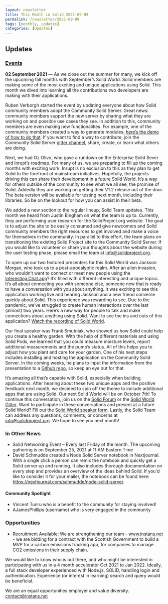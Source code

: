 ```yaml
---
layout: newsletter
title: This Month in Solid 2021-09-09
permalink: /newsletter/2021-09-09
tags: [monthly, updates]
categories: [Updates]
---
```


## Updates

### [Events](https://solidproject.org/events)

**02 September 2021** — As we close out the summer for many, we kick off the upcoming fall months with September’s Solid World.  Solid members are making some of the most exciting and unique applications using Solid. This month we dived into learning all the contributions two developers are making with their applications. 

Ruben Verborgh started the event by updating everyone about how Solid community members adopt the Community Solid Server. Great news: community members support the new server by sharing what they are working on and possible use cases they see. In addition to this, community members are even making new functionalities. For example, one of the community members created a way to generate modules, [here’s the demo of how to do that](https://github.com/FUUbi/solid-css-demo-module). If you want to find a way to contribute, join the Community Solid Server [gitter channel](https://gitter.im/solid/community-server), share, create, or learn what others are doing. 

Next, we had Oz Olivo, who gave a rundown on the Enterprise Solid Sever and Inrupt’s roadmap. For many of us, we are preparing to fill up the coming months with exciting work. Inrupt is no exclusion to this as they plan to get Solid to the forefront of mainstream initiatives. Hopefully, the projects driving this can share their development in a future Solid World. It’s a way for others outside of the community to see what we all see, the promise of Solid. Addedly they are working on getting their V1.2 release out of the door. The beta version will be available for testing next month, including their libraries. So be on the lookout for how you can assist in their beta.

We added a new section to the regular lineup, Solid Team updates. This month we heard from Justin Bingham on what the team is up to. Currently, they are performing user research for the SolidProject.org website. The goal is to adjust the site to be easily consumed and give newcomers and Solid community members the right resources to get involved and make a voice for themselves in the community. In parallel to this effort, the team plans on transitioning the existing Solid Project site to the Community Solid Server. If you would like to volunteer or share your thoughts about the website during the user testing phase, please email the team at info@solidproject.org. 

To open up our two featured presenters for this Solid World was Jackson Morgan, who took us to a post-apocalyptic realm. After an alien invasion, who wouldn’t want to connect or meet new people using the [Interesting.Chat app](https://www.interesting.chat/)? It’s filled with different interesting and unique topics. It’s all about connecting you with someone else, someone new that is ready to have a conversation with you about anything. It was exciting to see this application working live and hearing Jackson and a new friend converse quickly about Solid. This experience was rewarding to see. Due to the pandemic, we’ve struggled to create human interactions over the last (almost) two years. Here’s a new way for people to talk and make connections about anything using Solid. Want to see the ins and outs of this application? [Watch the recording of Solid World](https://vimeo.com/596683888). 

Our final speaker was Frank Smutniak, who showed us how Solid could help you create a healthy garden. With the help of different materials and using Solid Pods, we learned that you could measure moisture levels, report additional measurements and the pump’s status. All of this helps you to adjust how you plant and care for your garden. One of his next steps includes installing and hosting the application on the Community Solid Server. In the coming weeks, he plans to input the information from the presentation to a [Github repo](https://github.com/itgrows/iot_garden.git), so keep an eye out for that. 

It’s amazing all that’s capable with Solid, especially when building applications. After hearing about these two unique apps and the positive feedback next month, we decided to spin off the theme to include additional apps that are using Solid. Our next Solid World will be on October 7th! To continue this conversation, join us on the [Solid Forum](https://forum.solidproject.org/) or the [Solid World Gitter](https://gitter.im/solid/SolidWorld). Want to participate in these conversations and present at a future Solid World? Fill out the [Solid World speaker form](https://es1cz4pb7oi.typeform.com/to/nietD34f). Lastly, the Solid Team can address any questions, comments, or concerns at info@solidproject.org. We hope to see you next month!


### In Other News

* Solid Networking Event – Every last Friday of the month. The upcoming gathering is on September 25, 2021 at 11 AM Eastern Time
* David Schmudde created a Node Solid Server notebook in Nextjournal. With a single click a person can remix the notebook and quickly get a Solid server up and running. It also includes thorough documentation on every step and provides an overview of the ideas behind Solid.
If you'd like to consider it for your mailer, the notebook can be found here: https://nextjournal.com/schmudde/node-solid-server.

#### Community Spotlight

* Vincent Tunru who is a benefit to the community for staying involved!
* AJamesPhillips (username) who is very engaged in the community

### Opportunities
* Recruitment Available: We are strengthening our team - www.instans.net - we are bidding for a contract with the Scottish Government to build a MVP for a carbon emissions tracking app, for companies to manage CO2 emissions in their supply chain.

We would like to know who is out there, and who might be interested in participating with us in a 4 month accelerator Oct 2021 to Jan 2022. Ideally, a full stack developer experienced with Node.js, SOLID, handling login and authentication. Experience (or interest in learning) search and query would be beneficial.

We are an equal opportunities employer and value diversity. contact@instans.net
